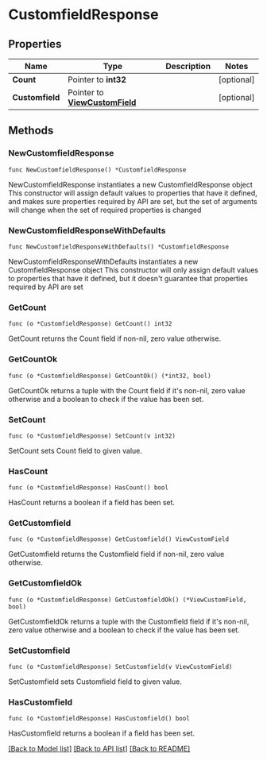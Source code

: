 # CustomfieldResponse

## Properties

Name | Type | Description | Notes
------------ | ------------- | ------------- | -------------
**Count** | Pointer to **int32** |  | [optional] 
**Customfield** | Pointer to [**ViewCustomField**](ViewCustomField.md) |  | [optional] 

## Methods

### NewCustomfieldResponse

`func NewCustomfieldResponse() *CustomfieldResponse`

NewCustomfieldResponse instantiates a new CustomfieldResponse object
This constructor will assign default values to properties that have it defined,
and makes sure properties required by API are set, but the set of arguments
will change when the set of required properties is changed

### NewCustomfieldResponseWithDefaults

`func NewCustomfieldResponseWithDefaults() *CustomfieldResponse`

NewCustomfieldResponseWithDefaults instantiates a new CustomfieldResponse object
This constructor will only assign default values to properties that have it defined,
but it doesn't guarantee that properties required by API are set

### GetCount

`func (o *CustomfieldResponse) GetCount() int32`

GetCount returns the Count field if non-nil, zero value otherwise.

### GetCountOk

`func (o *CustomfieldResponse) GetCountOk() (*int32, bool)`

GetCountOk returns a tuple with the Count field if it's non-nil, zero value otherwise
and a boolean to check if the value has been set.

### SetCount

`func (o *CustomfieldResponse) SetCount(v int32)`

SetCount sets Count field to given value.

### HasCount

`func (o *CustomfieldResponse) HasCount() bool`

HasCount returns a boolean if a field has been set.

### GetCustomfield

`func (o *CustomfieldResponse) GetCustomfield() ViewCustomField`

GetCustomfield returns the Customfield field if non-nil, zero value otherwise.

### GetCustomfieldOk

`func (o *CustomfieldResponse) GetCustomfieldOk() (*ViewCustomField, bool)`

GetCustomfieldOk returns a tuple with the Customfield field if it's non-nil, zero value otherwise
and a boolean to check if the value has been set.

### SetCustomfield

`func (o *CustomfieldResponse) SetCustomfield(v ViewCustomField)`

SetCustomfield sets Customfield field to given value.

### HasCustomfield

`func (o *CustomfieldResponse) HasCustomfield() bool`

HasCustomfield returns a boolean if a field has been set.


[[Back to Model list]](../README.md#documentation-for-models) [[Back to API list]](../README.md#documentation-for-api-endpoints) [[Back to README]](../README.md)


